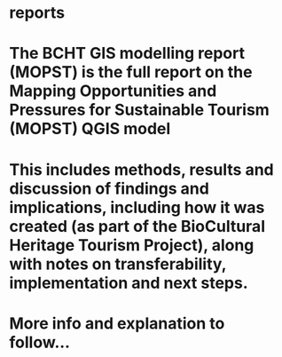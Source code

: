 # reports
# The BCHT GIS modelling report (MOPST) is the full report on the Mapping Opportunities and Pressures for Sustainable Tourism (MOPST) QGIS model 
# This includes methods, results and discussion of findings and implications, including how it was created (as part of the BioCultural Heritage Tourism Project), along with notes on transferability, implementation and next steps.
# More info and explanation to follow...
